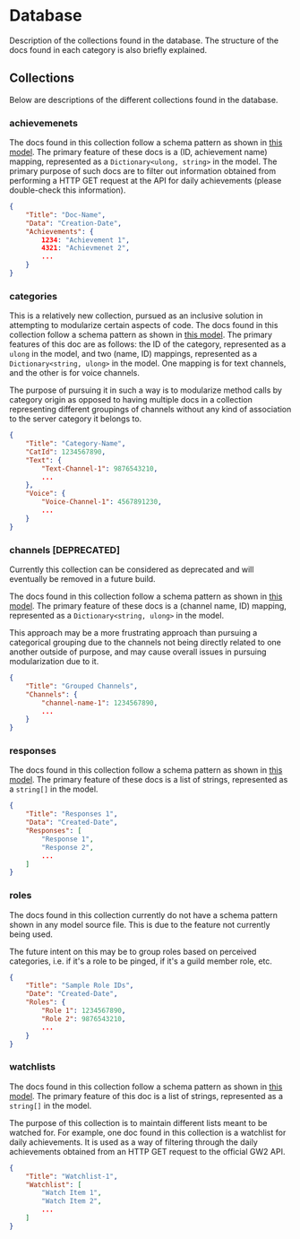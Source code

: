 # Database

Description of the collections found in the database. The structure of the docs found in each category is also briefly explained.

## Collections

Below are descriptions of the different collections found in the database.

### achievemenets

The docs found in this collection follow a schema pattern as shown in [this model](/New/bot/Models/AchievementDoc.cs). The primary feature of these docs is a (ID, achievement name) mapping, represented as a `Dictionary<ulong, string>` in the model. The primary purpose of such docs are to filter out information obtained from performing a HTTP GET request at the API for daily achievements (please double-check this information).

```json
{
    "Title": "Doc-Name",
    "Data": "Creation-Date",
    "Achievements": {
        1234: "Achievement 1",
        4321: "Achievmenet 2",
        ...
    }
}
```

### categories

This is a relatively new collection, pursued as an inclusive solution in attempting to modularize certain aspects of code. The docs found in this collection follow a schema pattern as shown in [this model](/New/bot/Models/CategoryDoc.cs). The primary features of this doc are as follows: the ID of the category, represented as a `ulong` in the model, and two (name, ID) mappings, represented as a `Dictionary<string, ulong>` in the model. One mapping is for text channels, and the other is for voice channels.

The purpose of pursuing it in such a way is to modularize method calls by category origin as opposed to having multiple docs in a collection representing different groupings of channels without any kind of association to the server category it belongs to.

```json
{
    "Title": "Category-Name",
    "CatId": 1234567890,
    "Text": {
        "Text-Channel-1": 9876543210,
        ...
    },
    "Voice": {
        "Voice-Channel-1": 4567891230,
        ...
    }
}
```

### channels \[DEPRECATED\]

Currently this collection can be considered as deprecated and will eventually be removed in a future build.

The docs found in this collection follow a schema pattern as shown in [this model](/New/bot/Models/ChannelsDoc.cs). The primary feature of these docs is a (channel name, ID) mapping, represented as a `Dictionary<string, ulong>` in the model.

This approach may be a more frustrating approach than pursuing a categorical grouping due to the channels not being directly related to one another outside of purpose, and may cause overall issues in pursuing modularization due to it.

```json
{
    "Title": "Grouped Channels",
    "Channels": {
        "channel-name-1": 1234567890,
        ...
    }
}
```

### responses

The docs found in this collection follow a schema pattern as shown in [this model](/New/bot/Models/ResponseDoc.cs). The primary feature of these docs is a list of strings, represented as a `string[]` in the model.

```json
{
    "Title": "Responses 1",
    "Data": "Created-Date",
    "Responses": [
        "Response 1",
        "Response 2",
        ...
    ]
}
```

### roles

The docs found in this collection currently do not have a schema pattern shown in any model source file. This is due to the feature not currently being used.

The future intent on this may be to group roles based on perceived categories, i.e. if it's a role to be pinged, if it's a guild member role, etc.

```json
{
    "Title": "Sample Role IDs",
    "Date": "Created-Date",
    "Roles": {
        "Role 1": 1234567890,
        "Role 2": 9876543210,
        ...
    }
}
```

### watchlists

The docs found in this collection follow a schema pattern as shown in [this model](/New/bot/Models/WatchlistDoc.cs). The primary feature of this doc is a list of strings, represented as a `string[]` in the model.

The purpose of this collection is to maintain different lists meant to be watched for. For example, one doc found in this collection is a watchlist for daily achievements. It is used as a way of filtering through the daily achievements obtained from an HTTP GET request to the official GW2 API.

```json
{
    "Title": "Watchlist-1",
    "Watchlist": [
        "Watch Item 1",
        "Watch Item 2",
        ...
    ]
}
```